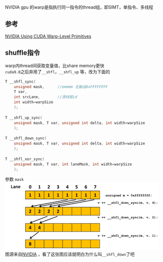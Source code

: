 NVIDIA gpu 的warp是指执行同一指令的thread组，即SIMT，单指令、多线程  
## 参考
[NVIDIA Using CUDA Warp-Level Primitives](https://devblogs.nvidia.com/using-cuda-warp-level-primitives/)  


## shuffle指令
warp内thread间获取变量值，比share memory更快  
`cuda9.0`之后弃用了`__shfl`，`__shfl_up` 等，改为下面的  
```cpp
T __shfl_sync(
    unsigned mask,      //emmmm 无脑设0xFFFFFFFF
    T var, 
    int srcLane,        //源线程id
    int width=warpSize
    );

T __shfl_up_sync(
    unsigned mask, T var, unsigned int delta, int width=warpSize
    );

T __shfl_down_sync(
    unsigned mask, T var, unsigned int delta, int width=warpSize
    );

T __shfl_xor_sync(
    unsigned mask, T var, int laneMask, int width=warpSize
    );
```
参数 `mask` 
![](/img/CUDA_shfl_down.webp "shfl_down")
图源来自[NVIDIA](https://devblogs.nvidia.com/using-cuda-warp-level-primitives/)  ，看了这张图应该就明白为什么叫`__shfl_down`了吧  
